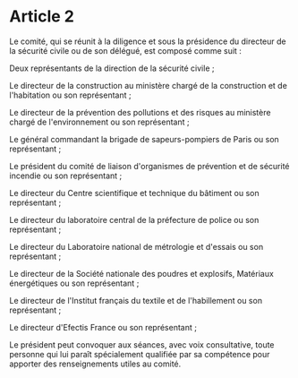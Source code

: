 # Article 2

Le comité, qui se réunit à la diligence et sous la présidence du directeur de la sécurité civile ou de son délégué, est composé comme suit :

Deux représentants de la direction de la sécurité civile ;

Le directeur de la construction au ministère chargé de la construction et de l'habitation ou son représentant ;

Le directeur de la prévention des pollutions et des risques au ministère chargé de l'environnement ou son représentant ;

Le général commandant la brigade de sapeurs-pompiers de Paris ou son représentant ;

Le président du comité de liaison d'organismes de prévention et de sécurité incendie ou son représentant ;

Le directeur du Centre scientifique et technique du bâtiment ou son représentant ;

Le directeur du laboratoire central de la préfecture de police ou son représentant ;

Le directeur du Laboratoire national de métrologie et d'essais ou son représentant ;

Le directeur de la Société nationale des poudres et explosifs, Matériaux énergétiques ou son représentant ;

Le directeur de l'Institut français du textile et de l'habillement ou son représentant ;

Le directeur d'Efectis France ou son représentant ;

Le président peut convoquer aux séances, avec voix consultative, toute personne qui lui paraît spécialement qualifiée par sa compétence pour apporter des renseignements utiles au comité.
